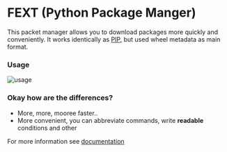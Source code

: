 # FEXT (Python Package Manger)

This packet manager allows you to download packages more quickly and conveniently.
It works identically as [PIP](https://github.com/pypa/pip), but used wheel metadata as main format.

### Usage
![usage](https://i.imgur.com/1gx4Arf.gif)

### Okay how are the differences?
+ More, more, mooree faster..
+ More convenient, you can abbreviate commands, write **readable** conditions and other

For more information see [documentation](../../wiki)
